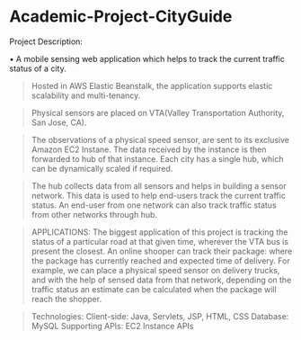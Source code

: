 # Academic-Project-CityGuide

Project Description:

•	A mobile sensing web application which helps to track the current traffic status of a city.

> Hosted in AWS Elastic Beanstalk, the application supports elastic scalability and multi-tenancy.

> Physical sensors are placed on VTA(Valley Transportation Authority, San Jose, CA).

> The observations of a physical speed sensor, are sent to its exclusive Amazon EC2 Instane. The data received by the 
instance is then forwarded to hub of that instance. Each city has a single hub, which can be dynamically scaled if required.

> The hub collects data from all sensors and helps in building a sensor network. This data is used to help end-users track 
the current traffic status. An end-user from one network can also track traffic status from other networks through hub.

> APPLICATIONS:
  > The biggest application of this project is tracking the status of a particular road at that given time, wherever the 
    VTA bus is present the closest.
  > An online shooper can track their package: where the package has currently reached and expected time of delivery.
    For example, we can place a physical speed sensor on delivery trucks, and with the help of sensed data from that network,
    depending on the traffic status an estimate can be calculated when the package will reach the shopper.

> Technologies:
  Client-side: Java, Servlets, JSP, HTML, CSS
  Database: MySQL
  Supporting APIs: EC2 Instance APIs
